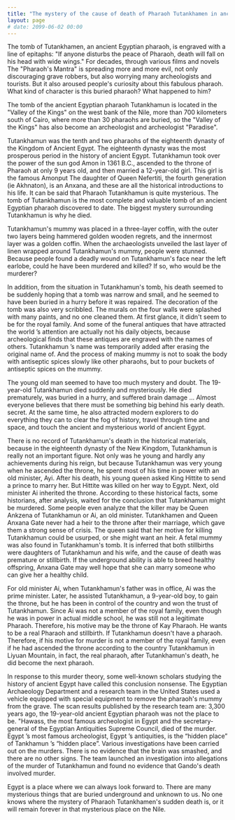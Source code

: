 ```yaml
---
title: "The mystery of the cause of death of Pharaoh Tutankhamen in ancient Egypt"
layout: page
# date: 2099-06-02 00:00
---
```


The tomb of Tutankhamen, an ancient Egyptian pharaoh, is engraved with a line of epitaphs: "If anyone disturbs the peace of Pharaoh, death will fall on his head with wide wings." For decades, through various films and novels The "Pharaoh's Mantra" is spreading more and more evil, not only discouraging grave robbers, but also worrying many archeologists and tourists. But it also aroused people's curiosity about this fabulous pharaoh. What kind of character is this buried pharaoh? What happened to him?

The tomb of the ancient Egyptian pharaoh Tutankhamun is located in the "Valley of the Kings" on the west bank of the Nile, more than 700 kilometers south of Cairo, where more than 30 pharaohs are buried, so the "Valley of the Kings" has also become an archeologist and archeologist "Paradise".

Tutankhamun was the tenth and two pharaohs of the eighteenth dynasty of the Kingdom of Ancient Egypt. The eighteenth dynasty was the most prosperous period in the history of ancient Egypt. Tutankhamun took over the power of the sun god Amon in 1361 B.C., ascended to the throne of Pharaoh at only 9 years old, and then married a 12-year-old girl. This girl is the famous Amonput The daughter of Queen Nefertiti, the fourth generation (ie Akhnaton), is an Anxana, and these are all the historical introductions to his life. It can be said that Pharaoh Tutankhamun is quite mysterious. The tomb of Tutankhamun is the most complete and valuable tomb of an ancient Egyptian pharaoh discovered to date. The biggest mystery surrounding Tutankhamun is why he died.

Tutankhamun's mummy was placed in a three-layer coffin, with the outer two layers being hammered golden wooden regrets, and the innermost layer was a golden coffin. When the archaeologists unveiled the last layer of linen wrapped around Tutankhamun's mummy, people were stunned. Because people found a deadly wound on Tutankhamun's face near the left earlobe, could he have been murdered and killed? If so, who would be the murderer?

In addition, from the situation in Tutankhamun's tomb, his death seemed to be suddenly hoping that a tomb was narrow and small, and he seemed to have been buried in a hurry before it was repaired. The decoration of the tomb was also very scribbled. The murals on the four walls were splashed with many paints, and no one cleaned them. At first glance, it didn't seem to be for the royal family. And some of the funeral antiques that have attracted the world ’s attention are actually not his daily objects, because archeological finds that these antiques are engraved with the names of others. Tutankhamun ’s name was temporarily added after erasing the original name of. And the process of making mummy is not to soak the body with antiseptic spices slowly like other pharaohs, but to pour buckets of antiseptic spices on the mummy.

The young old man seemed to have too much mystery and doubt. The 19-year-old Tutankhamun died suddenly and mysteriously. He died prematurely, was buried in a hurry, and suffered brain damage ... Almost everyone believes that there must be something big behind his early death. secret. At the same time, he also attracted modern explorers to do everything they can to clear the fog of history, travel through time and space, and touch the ancient and mysterious world of ancient Egypt.

There is no record of Tutankhamun's death in the historical materials, because in the eighteenth dynasty of the New Kingdom, Tutankhamun is really not an important figure. Not only was he young and hardly any achievements during his reign, but because Tutankhamun was very young when he ascended the throne, he spent most of his time in power with an old minister, Ayi. After his death, his young queen asked King Hittite to send a prince to marry her. But Hittite was killed on her way to Egypt. Next, old minister Ai inherited the throne. According to these historical facts, some historians, after analysis, waited for the conclusion that Tutankhamun might be murdered. Some people even analyze that the killer may be Queen Ankzena of Tutankhamun or Ai, an old minister. Tutankhamen and Queen Anxana Gate never had a heir to the throne after their marriage, which gave them a strong sense of crisis. The queen said that her motive for killing Tutankhamun could be usurped, or she might want an heir. A fetal mummy was also found in Tutankhamun's tomb. It is inferred that both stillbirths were daughters of Tutankhamun and his wife, and the cause of death was premature or stillbirth. If the underground ability is able to breed healthy offspring, Anxana Gate may well hope that she can marry someone who can give her a healthy child.

For old minister Ai, when Tutankhamun's father was in office, Ai was the prime minister. Later, he assisted Tutankhamun, a 9-year-old boy, to gain the throne, but he has been in control of the country and won the trust of Tutankhamun. Since Ai was not a member of the royal family, even though he was in power in actual middle school, he was still not a legitimate Pharaoh. Therefore, his motive may be the throne of Kay Pharaoh. He wants to be a real Pharaoh and stillbirth. If Tutankhamun doesn't have a pharaoh. Therefore, if his motive for murder is not a member of the royal family, even if he had ascended the throne according to the country Tutankhamun in Liyuan Mountain, in fact, the real pharaoh, after Tutankhamun's death, he did become the next pharaoh.

In response to this murder theory, some well-known scholars studying the history of ancient Egypt have called this conclusion nonsense. The Egyptian Archaeology Department and a research team in the United States used a vehicle equipped with special equipment to remove the pharaoh's mummy from the grave. The scan results published by the research team are: 3,300 years ago, the 19-year-old ancient Egyptian pharaoh was not the place to be. "Hawass, the most famous archeologist in Egypt and the secretary-general of the Egyptian Antiquities Supreme Council, died of the murder. Egypt ’s most famous archeologist, Egypt ’s antiquities, is the “hidden place” of Tankhamun ’s “hidden place”. Various investigations have been carried out on the murders. There is no evidence that the brain was smashed, and there are no other signs. The team launched an investigation into allegations of the murder of Tutankhamun and found no evidence that Gando's death involved murder.

Egypt is a place where we can always look forward to. There are many mysterious things that are buried underground and unknown to us. No one knows where the mystery of Pharaoh Tutankhamen's sudden death is, or it will remain forever in that mysterious place on the Nile.
